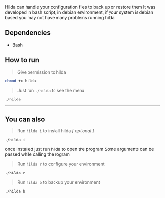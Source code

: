 Hilda can handle your configuration files to back up or restore them It was developed in bash script, in debian environment, if your system is debian based you may not have many problems running hilda

## Dependencies
- Bash

## How to run

> Give permission to hilda
```bash
chmod +x hilda
```
> Just run `./hilda` to see the menu
```bash
./hilda
```

---

## You can also

> Run `hilda i` to install hilda *[ optional ]*
```bash
./hilda i
```
once installed just run hilda to open the program
Some arguments can be passed while calling the rogram

> Run `hilda r` to configure your environment
```bash
./hilda r
```
> Run `hilda b` to backup your environment
```bash
./hilda b
```
